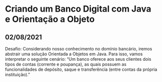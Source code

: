 # Criando um Banco Digital com Java e Orientação a Objeto

## 02/08/2021 

Desafio: Considerando nosso conhecimento no domínio bancário, iremos abstrair uma solução Orientada a Objetos em Java. Para isso, vamos interpretar o seguinte cenário:
“Um banco oferece aos seus clientes dois tipos de contas (corrente e poupança), as quais possuem as funcionalidades de depósito, saque e transferência (entre contas da própria instituição).”